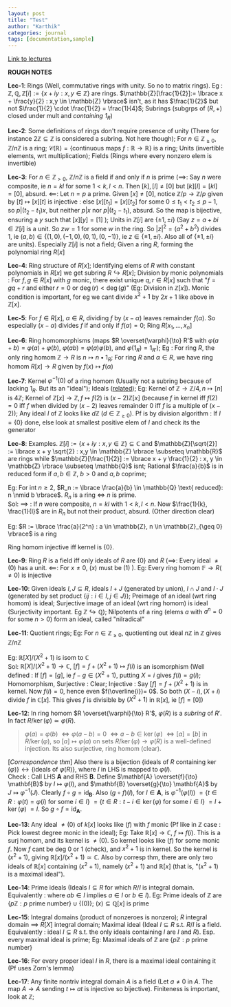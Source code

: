 ```yaml
---
layout: post
title: "Test"
author: "Karthik"
categories: journal
tags: [documentation,sample]
---
```


[Link to lectures](https://youtube.com/playlist?list=PLEAYkSg4uSQ3AaON5oCbS6ecwKsoopBN3)

**ROUGH NOTES**

**Lec-1**: Rings (Well, commutative rings with unity. So no to matrix rings). Eg : $\mathbb{Z}, \mathbb{Q}, \mathbb{Z}[i] := \lbrace x + iy : x,y \in \mathbb{Z} \rbrace$ are rings. $\mathbb{Z}[\frac{1}{2}]:= \lbrace x + \frac{y}{2} : x,y \in \mathbb{Z} \rbrace$ isn't, as it has $\frac{1}{2}$ but not $\frac{1}{2} \cdot \frac{1}{2} = \frac{1}{4}$; Subrings (subgrps of $(R, +)$ closed under mult and *containing $1_R$*)

**Lec-2**: Some definitions of rings don't require presence of unity (There for instance $2\mathbb{Z} \subseteq \mathbb{Z}$ is considered a subring. Not here though); For $n\in \mathbb{Z}_{\geq 0}$, $\mathbb{Z}/{n\mathbb{Z}}$ is a ring; $\mathscr{C}(\mathbb{R}) = \lbrace \text{continuous maps } f:\mathbb{R} \to \mathbb{R} \rbrace$ is a ring; Units (invertible elements, wrt multiplication); Fields (Rings where every nonzero elem is invertible) 

**Lec-3**: For $n\in \mathbb{Z}_{\gt 0}$, $\mathbb{Z}/{n\mathbb{Z}}$ is a field if and only if $n$ is prime ($\implies$: Say $n$ were composite, ie $n=kl$ for some $1 \lt k,l \lt n$. Then $[k], [l] \neq [0]$ but $[k][l]=[kl] = [0]$, absurd.  $\impliedby$: Let $n=p$ a prime. Given $[x]\neq [0]$, notice $\mathbb{Z}/p \to \mathbb{Z}/p$ given by $[t] \mapsto [x][t]$ is injective : else $[x][t_1] = [x][t_2]$ for some $0 \leq t_1 \lt t_2 \leq p-1$, so $p \vert (t_2 - t_1)x$, but neither $p \vert x$ nor $p\vert (t_2 - t_1)$, absurd. So the map is bijective, ensuring a $y$ such that $[x][y] = [1]$ ); Units in $\mathbb{Z}[i]$ are $\lbrace \pm 1, \pm i \rbrace$ (Say $z = a+bi \in \mathbb{Z}[i]$ is a unit. So $zw=1$ for some $w$ in the ring. So $\vert z \vert^2 = (a ^2 + b ^2)$ divides $1$, ie $(a,b) \in \lbrace (1,0), (-1,0), (0,1), (0,-1) \rbrace$, ie $z \in \lbrace \pm 1, \pm i \rbrace$. Also all of $\lbrace \pm 1, \pm i \rbrace$ are units). Especially $\mathbb{Z}[i]$ is not a field; Given a ring $R$, forming the polynomial ring $R[x]$

**Lec-4**: Ring structure of $R[x]$; Identifying elems of $R$ with constant polynomials in $R[x]$ we get subring $R \hookrightarrow R[x]$; Division by monic polynomials : For $f,g \in R[x]$ with $g$ monic, there exist unique $q, r \in R[x]$ such that "$f = gq + r$ and either $r=0$ or $\deg(r) \lt \deg(g)$" (Eg: Division in $\mathbb{Z}[x]$). Monic condition is important, for eg we cant divide $x^2 +1$ by $2x+1$ like above in $\mathbb{Z}[x]$. 

**Lec-5**: For $f\in R[x]$, $\alpha \in R$, dividing $f$ by $(x-\alpha)$ leaves remainder $f(\alpha)$. So especially $(x-\alpha)$ divides $f$ if and only if $f(\alpha)=0$; Ring $R[x_1, \ldots, x_n]$

**Lec-6**: Ring homomorphisms (maps $R \overset{\varphi}{\to} R'$ with $\varphi(a+b) = \varphi(a) + \varphi(b)$, $\varphi(ab) = \varphi(a) \varphi(b)$, and $\varphi(1 _R) = 1 _{R'}$);  Eg : For ring $R$, the only ring homom $\mathbb{Z} \to R$ is $n \mapsto n\bullet 1 _R$; For ring $R$ and $\alpha \in R$, we have ring homom $R[x] \to R$ given by $f(x) \mapsto f(\alpha)$

**Lec-7**: Kernel $\varphi^{-1}(0)$ of a ring homom (Usually not a subring because of lacking $1 _R$. But its an "ideal"); Ideals ([related](https://math.stackexchange.com/a/4019463/303300)); Eg: Kernel of $\mathbb{Z} \to \mathbb{Z}/4, n \mapsto [n]$ is $4\mathbb{Z}$; Kernel of $\mathbb{Z}[x] \to \mathbb{Z}, f\mapsto f(2)$ is $(x-2)\mathbb{Z}[x]$ (because $f$ in kernel iff $f(2)=0$ iff $f$ when divided by $(x-2)$ leaves remainder $0$ iff $f$ is a multiple of $(x-2)$);  Any ideal $I$ of $\mathbb{Z}$ looks like $d\mathbb{Z}$ ($d \in \mathbb{Z} _{\geq 0}$). Pf is by division algorithm : If $I = \lbrace 0 \rbrace$ done, else look at smallest positive elem of $I$ and check its the generator 

**Lec-8**: Examples. $\mathbb{Z}[i] := \lbrace x + iy : x,y \in \mathbb{Z} \rbrace \subseteq \mathbb{C}$ and $\mathbb{Z}[\sqrt{2}] := \lbrace x + y \sqrt{2} : x,y \in \mathbb{Z} \rbrace \subseteq \mathbb{R}$ are rings while $\mathbb{Z}[\frac{1}{2}] := \lbrace x + y \frac{1}{2} : x, y \in \mathbb{Z} \rbrace \subseteq \mathbb{Q}$ isnt; Rational $\frac{a}{b}$ is in reduced form if $a,b \in \mathbb{Z}$, $b \gt 0$ and $a,b$ coprime;

Eg: For int $n \geq 2$, $R_n := \lbrace \frac{a}{b} \in \mathbb{Q} \text{ reduced}: n \nmid b \rbrace$. $R_n$ is a ring $\iff$ $n$ is prime.   
Sol: $\implies$ : If $n$ were composite, $n=kl$ with $1\lt k,l \lt n$. Now $\frac{1}{k}, \frac{1}{l}$ are in $R_n$ but not their product, absurd. (Other direction clear)

Eg: $R := \lbrace \frac{a}{2^n} : a \in \mathbb{Z}, n \in \mathbb{Z}_{\geq 0} \rbrace$ is a ring 

Ring homom injective iff kernel is $\lbrace 0\rbrace$. 

**Lec-9**: Ring $R$ is a field iff only ideals of $R$ are $\lbrace 0\rbrace$ and $R$ ($\implies$: Every ideal $\neq (0)$ has a unit. $\impliedby$: For $x \neq 0$, $(x)$ must be $(1)$ ). Eg: Every ring homom $\mathbb{F}\to R(\neq 0)$ is injective

**Lec-10**: Given ideals $I,J \subseteq R$, ideals $I+J$ (generated by union), $I \cap J$ and $I\cdot J$ (generated by set product $\lbrace ij : i \in I, j \in J \rbrace$); Preimage of an ideal (wrt ring homom) is ideal; Surjective image of an ideal (wrt ring homom) is ideal (Surjectivity important. Eg $\mathbb{Z} \hookrightarrow \mathbb{Q}$); Nilpotents of a ring (elems $a$ with $a^n = 0$ for some $n\gt 0$) form an ideal, called "nilradical"

**Lec-11**: Quotient rings; Eg: For $n \in \mathbb{Z}_{\geq 0}$, quotienting out ideal $n\mathbb{Z}$ in $\mathbb{Z}$ gives $\mathbb{Z}/{n\mathbb{Z}}$

Eg: $\mathbb{R}[X]/{(X^2+1)}$ is isom to $\mathbb{C}$   
Sol: $\mathbb{R}[X]/{(X^2+1)} \to \mathbb{C}$, $[f] = f+(X^2+1) \mapsto f(i)$ is an isomorphism (Well defined : If $[f] = [g]$, ie $f-g \in (X^2 +1)$, putting $X=i$ gives $f(i) = g(i)$; Homomorphism, Surjective : Clear; Injective : Say $[f] = f+(X^2+1)$ is in kernel. Now $f(i) = 0$, hence even $f(\overline{i})= 0$. So both $(X-i), (X+i)$ divide $f$ in $\mathbb{C}[x]$. This gives $f$ is divisible by $(X^2+1)$ in $\mathbb{R}[x]$, ie $[f] = [0]$) 

**Lec-12**: In ring homom $R \overset{\varphi}{\to} R'$, $\varphi(R)$ is a *subring* of $R'$. In fact $R/{\ker(\varphi)} \simeq \varphi(R)$.   
> $\varphi(a) = \varphi(b)$ $\iff \varphi(a-b) = 0$ $\iff a-b \in \ker(\varphi)$ $\iff [a] = [b] \text{ in } R/{\ker(\varphi)}$, so $[a] \mapsto \varphi(a)$ on sets $R/{\ker(\varphi)} \to \varphi(R)$ is a well-defined injection. Its also surjective, ring homom (clear).  

[*Correspondence thm*] Also there is a bijection $\lbrace \text{ideals of }R \text{ containing } \ker(\varphi) \rbrace \leftrightarrow \lbrace \text{ideals of } \varphi(R)\rbrace$, where $I$ in LHS is mapped to $\varphi(I)$.   
Check : Call LHS $\mathbf{A}$ and RHS $\mathbf{B}$. Define $\mathbf{A} \overset{f}{\to} \mathbf{B}$ by $I \mapsto \varphi(I)$, and $\mathbf{B} \overset{g}{\to} \mathbf{A}$ by $J \mapsto \varphi^{-1}(J)$. Clearly $f\circ g = \text{id} _{\mathbf{B}}$. Also $(g \circ f)(I)$, for $I \in \mathbf{A}$, is $\varphi^{-1} (\varphi(I))$ $= \lbrace t \in  R : \varphi(t) = \varphi(i) \text{ for some } i \in I \rbrace$ $=\lbrace t \in R : t - i \in \ker(\varphi) \text{ for some } i \in I \rbrace$ $= I + \ker(\varphi)$ $= I$. So $g \circ f = \text{id} _{\mathbf{A}}$. 

**Lec-13**: Any ideal $\neq (0)$ of $k[x]$ looks like $(f)$ with $f$ monic (Pf like in $\mathbb{Z}$ case : Pick lowest degree monic in the ideal); Eg: Take $\mathbb{R}[x] \to \mathbb{C}$, $f\mapsto f(i)$. This is a surj homom, and its kernel is $\neq (0)$. So kernel looks like $(f)$ for some monic $f$. Now $f$ cant be deg 0 or 1 (check), and $x^2 +1$ is in kernel. So the kernel is $(x^2 +1)$, giving $\mathbb{R}[x]/{(x^2 +1)} \simeq \mathbb{C}$. Also by corresp thm, there are only two ideals of $\mathbb{R}[x]$ containing $(x^2 +1)$, namely $(x^2+1)$ and $\mathbb{R}[x]$ (that is, "$(x^2+1)$ is a maximal ideal"). 

**Lec-14**: Prime ideals (Ideals $I \subseteq R$ for which $R/I$ is integral domain. Equivalently : where $ab \in I$ implies $a\in I$ or $b \in I$). Eg: Prime ideals of $\mathbb{Z}$ are $\lbrace p\mathbb{Z} : p \text{ prime number} \rbrace \cup \lbrace (0)\rbrace$; $(x) \subseteq \mathbb{Q}[x]$ is prime 

**Lec-15**: Integral domains (product of nonzeroes is nonzero); $R$ integral domain $\implies$ $R[X]$ integral domain; Maximal ideal (Ideal $I\subseteq R$ s.t. $R/I$ is a field. Equivalently : ideal $I \subsetneq R$ s.t. the only ideals containing $I$ are $I$ and $R$). Esp. every maximal ideal is prime; Eg: Maximal ideals of $\mathbb{Z}$ are $\lbrace p\mathbb{Z} : p \text{ prime number} \rbrace$

**Lec-16**: For every proper ideal $I$ in $R$, there is a maximal ideal containing it (Pf uses Zorn's lemma)

**Lec-17**: Any finite nontriv integral domain $A$ is a field (Let $a \neq 0$ in $A$. The map $A \to A$ sending $t \mapsto at$ is injective so bijective). Finiteness is important, look at $\mathbb{Z}$; 











